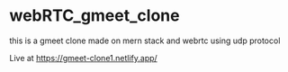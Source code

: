 # webRTC_gmeet_clone
this is a gmeet clone made on mern stack and webrtc using udp protocol


Live at https://gmeet-clone1.netlify.app/
